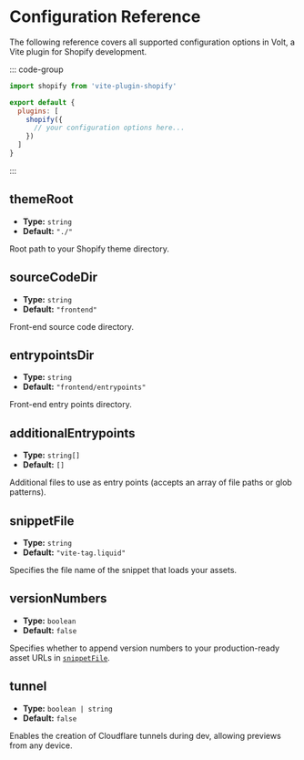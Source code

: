 # Configuration Reference

The following reference covers all supported configuration options in Volt, a Vite plugin for Shopify development.

::: code-group
```js [vite.config.js]
import shopify from 'vite-plugin-shopify'

export default {
  plugins: [
    shopify({
      // your configuration options here...
    })
  ]
}
```
:::

## themeRoot

- **Type:** `string`
- **Default:** `"./"`

Root path to your Shopify theme directory.

## sourceCodeDir

- **Type:** `string`
- **Default:** `"frontend"`

Front-end source code directory.

## entrypointsDir

- **Type:** `string`
- **Default:** `"frontend/entrypoints"`

Front-end entry points directory.

## additionalEntrypoints

- **Type:** `string[]`
- **Default:** `[]`

Additional files to use as entry points (accepts an array of file paths or glob patterns).

## snippetFile

- **Type:** `string`
- **Default:** `"vite-tag.liquid"`

Specifies the file name of the snippet that loads your assets.

## versionNumbers

- **Type:** `boolean`
- **Default:** `false`

Specifies whether to append version numbers to your production-ready asset URLs in [`snippetFile`](/guide/configuration.html#snippetfile).

## tunnel

- **Type:** `boolean | string`
- **Default:** `false`

Enables the creation of Cloudflare tunnels during dev, allowing previews from any device.
